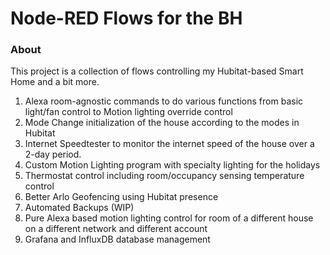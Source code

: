 Node-RED Flows for the BH
================

### About

This project is a collection of flows controlling my Hubitat-based Smart Home and a bit more.

1) Alexa room-agnostic commands to do various functions from basic light/fan control to Motion lighting override control
2) Mode Change initialization of the house according to the modes in Hubitat
3) Internet Speedtester to monitor the internet speed of the house over a 2-day period.
4) Custom Motion Lighting program with specialty lighting for the holidays
5) Thermostat control including room/occupancy sensing temperature control
6) Better Arlo Geofencing using Hubitat presence
7) Automated Backups (WIP)
8) Pure Alexa based motion lighting control for room of a different house on a different network and different account
9) Grafana and InfluxDB database management
